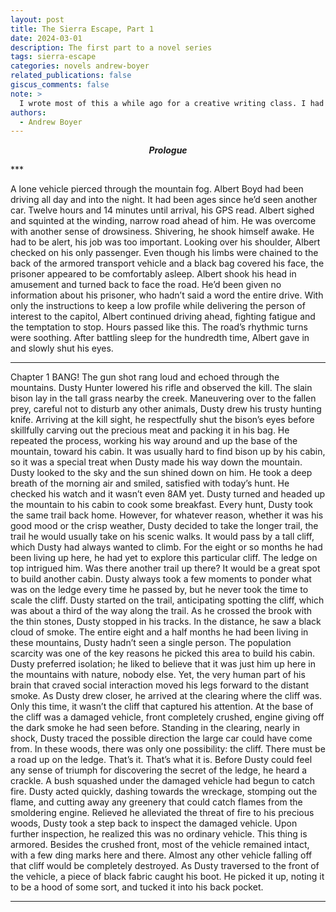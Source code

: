 ```yaml
---
layout: post
title: The Sierra Escape, Part 1
date: 2024-03-01
description: The first part to a novel series
tags: sierra-escape
categories: novels andrew-boyer
related_publications: false
giscus_comments: false
note: >
  I wrote most of this a while ago for a creative writing class. I had so much fun doing this, I thought why not publish this series on my website?
authors:
  - Andrew Boyer
---
```

***<p style="text-align: center;">Prologue</p>***
***<p style="text-align: center;">***</p>***

A lone vehicle pierced through the mountain fog. Albert Boyd had been driving all day and into the night. It had been ages since he’d seen another car. Twelve hours and 14 minutes until arrival, his GPS read. Albert sighed and squinted at the winding, narrow road ahead of him. He was overcome with another sense of drowsiness. Shivering, he shook himself awake. He had to be alert, his job was too important. Looking over his shoulder, Albert checked on his only passenger. Even though his limbs were chained to the back of the armored transport vehicle and a black bag covered his face, the prisoner appeared to be comfortably asleep. Albert shook his head in amusement and turned back to face the road. He’d been given no information about his prisoner, who hadn’t said a word the entire drive. With only the instructions to keep a low profile while delivering the person of interest to the capitol, Albert continued driving ahead, fighting fatigue and the temptation to stop. Hours passed like this. The road’s rhythmic turns were soothing. After battling sleep for the hundredth time, Albert gave in and slowly shut his eyes.
***
Chapter 1
  BANG!
  The gun shot rang loud and echoed through the mountains. Dusty Hunter lowered his rifle and observed the kill. The slain bison lay in the tall grass nearby the creek. Maneuvering over to the fallen prey, careful not to disturb any other animals, Dusty drew his trusty hunting knife. Arriving at the kill sight, he respectfully shut the bison’s eyes before skillfully carving out the precious meat and packing it in his bag.
  He repeated the process, working his way around and up the base of the mountain, toward his cabin. It was usually hard to find bison up by his cabin, so it was a special treat when Dusty made his way down the mountain. Dusty looked to the sky and the sun shined down on him. He took a deep breath of the morning air and smiled, satisfied with today’s hunt. He checked his watch and it wasn’t even 8AM yet. Dusty turned and headed up the mountain to his cabin to cook some breakfast.
  Every hunt, Dusty took the same trail back home. However, for whatever reason, whether it was his good mood or the crisp weather, Dusty decided to take the longer trail, the trail he would usually take on his scenic walks. It would pass by a tall cliff, which Dusty had always wanted to climb. For the eight or so months he had been living up here, he had yet to explore this particular cliff. The ledge on top intrigued him. Was there another trail up there? It would be a great spot to build another cabin. Dusty always took a few moments to ponder what was on the ledge every time he passed by, but he never took the time to scale the cliff.
  Dusty started on the trail, anticipating spotting the cliff, which was about a third of the way along the trail. As he crossed the brook with the thin stones, Dusty stopped in his tracks. In the distance, he saw a black cloud of smoke. 
  The entire eight and a half months he had been living in these mountains, Dusty hadn’t seen a single person. The population scarcity was one of the key reasons he picked this area to build his cabin. Dusty preferred isolation; he liked to believe that it was just him up here in the mountains with nature, nobody else. Yet, the very human part of his brain that craved social interaction moved his legs forward to the distant smoke.
  As Dusty drew closer, he arrived at the clearing where the cliff was. Only this time, it wasn’t the cliff that captured his attention. At the base of the cliff was a damaged vehicle, front completely crushed, engine giving off the dark smoke he had seen before. Standing in the clearing, nearly in shock, Dusty traced the possible direction the large car could have come from. In these woods, there was only one possibility: the cliff. There must be a road up on the ledge. That’s it. That’s what it is. 
  Before Dusty could feel any sense of triumph for discovering the secret of the ledge, he heard a crackle. A bush squashed under the damaged vehicle had begun to catch fire. Dusty acted quickly, dashing towards the wreckage, stomping out the flame, and cutting away any greenery that could catch flames from the smoldering engine. Relieved he alleviated the threat of fire to his precious woods, Dusty took a step back to inspect the damaged vehicle. Upon further inspection, he realized this was no ordinary vehicle. This thing is armored. Besides the crushed front, most of the vehicle remained intact, with a few ding marks here and there. Almost any other vehicle falling off that cliff would be completely destroyed.
As Dusty traversed to the front of the vehicle, a piece of black fabric caught his boot. He picked it up, noting it to be a hood of some sort, and tucked it into his back pocket. 
***

